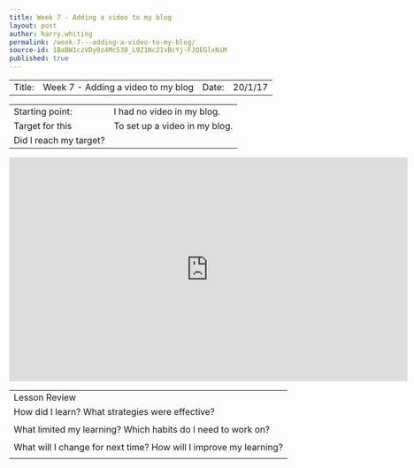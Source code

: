 ```yaml
---
title: Week 7 - Adding a video to my blog
layout: post
author: harry.whiting
permalink: /week-7---adding-a-video-to-my-blog/
source-id: 1BaBW1czVDy0z4Mc538_L9Z1Nc21vBcYj-FJQEGlxNiM
published: true
---
```

<table>
  <tr>
    <td>Title:</td>
    <td>Week 7 - Adding a video to my blog</td>
    <td> Date:  </td>
    <td>20/1/17</td>
  </tr>
</table>


<table>
  <tr>
    <td>Starting point:</td>
    <td>I had no video in my blog.</td>
  </tr>
  <tr>
    <td>Target for this </td>
    <td>To set up a video in my blog.</td>
  </tr>
  <tr>
    <td>Did I reach my target? </td>
    <td></td>
  </tr>
</table>


<iframe width="720" height="405" src="https://www.youtube.com/embed/MrnASJHdcRA?rel=0&amp;controls=0&amp;showinfo=0" frameborder="0" allowfullscreen></iframe>

<table>
  <tr>
    <td>Lesson Review</td>
  </tr>
  <tr>
    <td>How did I learn? What strategies were effective? </td>
  </tr>
  <tr>
    <td></td>
  </tr>
  <tr>
    <td>What limited my learning? Which habits do I need to work on? </td>
  </tr>
  <tr>
    <td></td>
  </tr>
  <tr>
    <td>What will I change for next time? How will I improve my learning?</td>
  </tr>
  <tr>
    <td></td>
  </tr>
</table>


